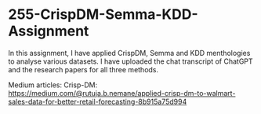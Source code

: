 # 255-CrispDM-Semma-KDD-Assignment

In this assignment, I have applied CrispDM, Semma and KDD menthologies to analyse various datasets.
I have uploaded the chat transcript of ChatGPT and the research papers for all three methods.

Medium articles:
Crisp-DM: https://medium.com/@rutuja.b.nemane/applied-crisp-dm-to-walmart-sales-data-for-better-retail-forecasting-8b915a75d994

